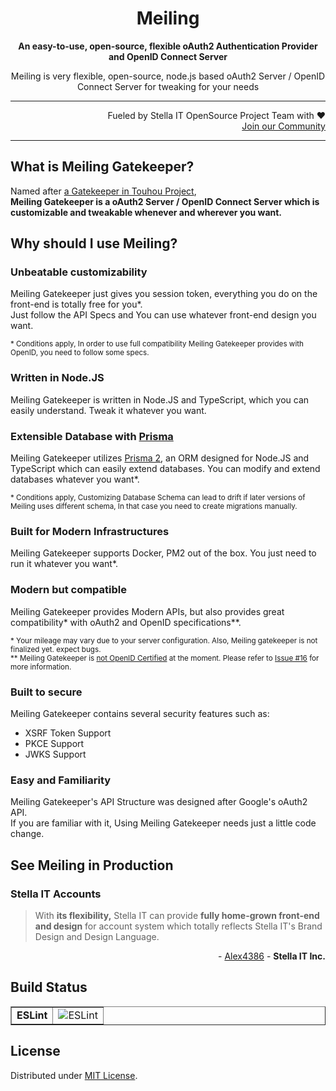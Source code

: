 <h1 align="center">Meiling</h1>
<p align="center">
  <strong>An easy-to-use, open-source, flexible oAuth2 Authentication Provider and OpenID Connect Server</strong>
</p>
<p align="center">
  Meiling is very flexible, open-source, node.js based oAuth2 Server / OpenID Connect Server for tweaking for your needs
</p>

<hr>

<p align="right">
  Fueled by Stella IT OpenSource Project Team with ❤️<br>
  <a href="https://opensource.stella-it.com/discord/">Join our Community</a>
</p> 

<hr>

## What is Meiling Gatekeeper?
Named after [a Gatekeeper in Touhou Project](https://hong.meili.ng),  
**Meiling Gatekeeper is a oAuth2 Server / OpenID Connect Server which is customizable and tweakable whenever and wherever you want.**

## Why should I use Meiling?
### Unbeatable customizability
Meiling Gatekeeper just gives you session token, everything you do on the front-end is totally free for you*.  
Just follow the API Specs and You can use whatever front-end design you want.

<small>* Conditions apply, In order to use full compatibility Meiling Gatekeeper provides with OpenID, you need to follow some specs.</small>

### Written in Node.JS
Meiling Gatekeeper is written in Node.JS and TypeScript, which you can easily understand. Tweak it whatever you want.

### Extensible Database with [Prisma](https://prisma.io)
Meiling Gatekeeper utilizes [Prisma 2](https://github.com/prisma/prisma), an ORM designed for Node.JS and TypeScript which can easily extend databases. You can modify and extend databases whatever you want*.

<small>* Conditions apply, Customizing Database Schema can lead to drift if later versions of Meiling uses different schema, In that case you need to create migrations manually.</small>

### Built for Modern Infrastructures
Meiling Gatekeeper supports Docker, PM2 out of the box. You just need to run it whatever you want*.

### Modern but compatible
Meiling Gatekeeper provides Modern APIs, but also provides great compatibility* with oAuth2 and OpenID specifications**.

<small>* Your mileage may vary due to your server configuration. Also, Meiling gatekeeper is not finalized yet. expect bugs.
</small>  
<small>** Meiling Gatekeeper is <a href="https://user-images.githubusercontent.com/27724108/123002109-7abecf80-d3ec-11eb-85c8-5a349fe152c0.png">not OpenID Certified</a> at the moment. Please refer to <a href="https://github.com/meiling-gatekeeper/meiling/issues/16">Issue #16</a> for more information.</small>

### Built to secure
Meiling Gatekeeper contains several security features such as:
* XSRF Token Support
* PKCE Support
* JWKS Support

### Easy and Familiarity
Meiling Gatekeeper's API Structure was designed after Google's oAuth2 API.  
If you are familiar with it, Using Meiling Gatekeeper needs just a little code change.  


## See Meiling in Production

### Stella IT Accounts
> With **its flexibility,** Stella IT can provide **fully home-grown front-end and design** for account system which totally reflects Stella IT's Brand Design and Design Language.  
<p align="right">- <a href="https://github.com/Alex4386">Alex4386</a> - <b>Stella IT Inc.</b></p>


## Build Status

<table border="1" width="100%">
<tbody>
<tr>
<td align="center"><b>ESLint</b></td>
<td><img src="https://github.com/meiling-gatekeeper/meiling/workflows/ESLint/badge.svg" alt="ESLint"></td>
</tr>
</tbody>
</table>

## License
Distributed under [MIT License](LICENSE).  
